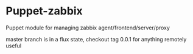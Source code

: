 # Puppet-zabbix

Puppet module for managing zabbix agent/frontend/server/proxy

master branch is in a flux state, checkout tag 0.0.1 for anything remotely useful
